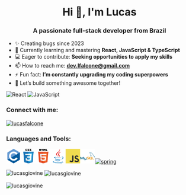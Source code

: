 <h1 align="center">Hi 👋, I'm Lucas</h1>
<h3 align="center">A passionate full-stack developer from Brazil</h3>

- ✨ Creating bugs since 2023
- 🌱 Currently learning and mastering **React, JavaScript & TypeScript**
- 💻 Eager to contribute: **Seeking opportunities to apply my skills**
- 📫 How to reach me: **dev.lfalcone@gmail.com**
- ⚡ Fun fact: **I’m constantly upgrading my coding superpowers**
- 🚀 Let’s build something awesome together!

![React](https://img.shields.io/badge/React-20232A?style=for-the-badge&logo=react&logoColor=61DAFB)
![JavaScript](https://img.shields.io/badge/JavaScript-F7DF1E?style=for-the-badge&logo=javascript&logoColor=black)


<h3 align="left">Connect with me:</h3>
<p align="left">
  <a href="https://www.linkedin.com/in/lucas-falcone-408a37272/" target="blank">
    <img align="center" src="https://raw.githubusercontent.com/rahuldkjain/github-profile-readme-generator/master/src/images/icons/Social/linked-in-alt.svg" alt="lucasfalcone" height="30" width="40" />
  </a>
</p>

<h3 align="left">Languages and Tools:</h3>
<p align="left">
  <a href="https://www.cprogramming.com/" target="_blank" rel="noreferrer"><img src="https://raw.githubusercontent.com/devicons/devicon/master/icons/c/c-original.svg" alt="c" width="40" height="40"/></a><a href="https://www.w3schools.com/css/" target="_blank" rel="noreferrer"><img src="https://raw.githubusercontent.com/devicons/devicon/master/icons/css3/css3-original-wordmark.svg" alt="css3" width="40" height="40"/></a><a href="https://www.w3.org/html/" target="_blank" rel="noreferrer"><img src="https://raw.githubusercontent.com/devicons/devicon/master/icons/html5/html5-original-wordmark.svg" alt="html5" width="40" height="40"/></a><a href="https://www.java.com" target="_blank" rel="noreferrer"><img src="https://raw.githubusercontent.com/devicons/devicon/master/icons/java/java-original.svg" alt="java" width="40" height="40"/></a><a href="https://developer.mozilla.org/en-US/docs/Web/JavaScript" target="_blank" rel="noreferrer"><img src="https://raw.githubusercontent.com/devicons/devicon/master/icons/javascript/javascript-original.svg" alt="javascript" width="40" height="40"/></a><a href="https://www.mysql.com/" target="_blank" rel="noreferrer"><img src="https://raw.githubusercontent.com/devicons/devicon/master/icons/mysql/mysql-original-wordmark.svg" alt="mysql" width="40" height="40"/></a><a href="https://spring.io/" target="_blank" rel="noreferrer"><img src="https://www.vectorlogo.zone/logos/springio/springio-icon.svg" alt="spring" width="40" height="40"/></a>
</p>

<p>
  <img align="left" src="https://github-readme-stats.vercel.app/api/top-langs?username=lucasgiovine&show_icons=true&locale=en&layout=compact&theme=dark" alt="lucasgiovine" />
</p>

<p>&nbsp;<img align="center" src="https://github-readme-stats.vercel.app/api?username=lucasgiovine&show_icons=true&locale=en&theme=dark" alt="lucasgiovine" /></p>

<p><img align="center" src="https://github-readme-streak-stats.herokuapp.com/?user=lucasgiovine&theme=dark" alt="lucasgiovine" /></p>
